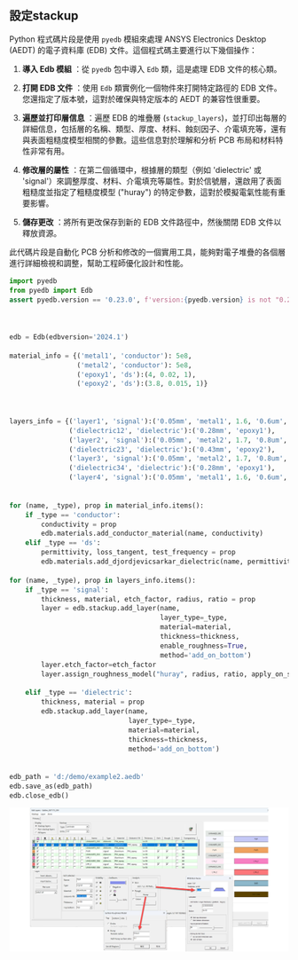 設定stackup
---

 Python 程式碼片段是使用 `pyedb` 模組來處理 ANSYS Electronics Desktop (AEDT) 的電子資料庫 (EDB) 文件。這個程式碼主要進行以下幾個操作： 

1. **導入 Edb 模組** ：從 `pyedb` 包中導入 `Edb` 類，這是處理 EDB 文件的核心類。
 
2. **打開 EDB 文件** ：使用 `Edb` 類實例化一個物件來打開特定路徑的 EDB 文件。您還指定了版本號，這對於確保與特定版本的 AEDT 的兼容性很重要。
 
3. **遍歷並打印層信息** ：遍歷 EDB 的堆疊層 (`stackup_layers`)，並打印出每層的詳細信息，包括層的名稱、類型、厚度、材料、蝕刻因子、介電填充等，還有與表面粗糙度模型相關的參數。這些信息對於理解和分析 PCB 布局和材料特性非常有用。
 
4. **修改層的屬性** ：在第二個循環中，根據層的類型（例如 'dielectric' 或 'signal'）來調整厚度、材料、介電填充等屬性。對於信號層，還啟用了表面粗糙度並指定了粗糙度模型 ("huray") 的特定參數，這對於模擬電氣性能有重要影響。
 
5. **儲存更改** ：將所有更改保存到新的 EDB 文件路徑中，然後關閉 EDB 文件以釋放資源。

此代碼片段是自動化 PCB 分析和修改的一個實用工具，能夠對電子堆疊的各個層進行詳細檢視和調整，幫助工程師優化設計和性能。



```python
import pyedb
from pyedb import Edb
assert pyedb.version == '0.23.0', f'version:{pyedb.version} is not "0.23.0"'



edb = Edb(edbversion='2024.1')

material_info = {('metal1', 'conductor'): 5e8,
                 ('metal2', 'conductor'): 5e8,
                 ('epoxy1', 'ds'):(4, 0.02, 1),
                 ('epoxy2', 'ds'):(3.8, 0.015, 1)}



layers_info = {('layer1', 'signal'):('0.05mm', 'metal1', 1.6, '0.6um', '3.1'),
               ('dielectric12', 'dielectric'):('0.28mm', 'epoxy1'),
               ('layer2', 'signal'):('0.05mm', 'metal2', 1.7, '0.8um', '3.4'),
               ('dielectric23', 'dielectric'):('0.43mm', 'epoxy2'),
               ('layer3', 'signal'):('0.05mm', 'metal2', 1.7, '0.8um', '3.4'),
               ('dielectric34', 'dielectric'):('0.28mm', 'epoxy1'),
               ('layer4', 'signal'):('0.05mm', 'metal1', 1.6, '0.6um', '3.1')}


for (name, _type), prop in material_info.items():
    if _type == 'conductor':
        conductivity = prop
        edb.materials.add_conductor_material(name, conductivity)
    elif _type == 'ds':
        permittivity, loss_tangent, test_frequency = prop
        edb.materials.add_djordjevicsarkar_dielectric(name, permittivity, loss_tangent, test_frequency)

for (name, _type), prop in layers_info.items():
    if _type == 'signal':
        thickness, material, etch_factor, radius, ratio = prop
        layer = edb.stackup.add_layer(name, 
                                      layer_type=_type, 
                                      material=material, 
                                      thickness=thickness,
                                      enable_roughness=True,
                                      method='add_on_bottom')
        layer.etch_factor=etch_factor
        layer.assign_roughness_model("huray", radius, ratio, apply_on_surface="all")
    
    elif _type == 'dielectric':
        thickness, material = prop
        edb.stackup.add_layer(name, 
                              layer_type=_type, 
                              material=material, 
                              thickness=thickness,
                              method='add_on_bottom')


edb_path = 'd:/demo/example2.aedb'
edb.save_as(edb_path)
edb.close_edb()
```

![2024-08-13_10-21-19](/assets/2024-08-13_10-21-19.png)